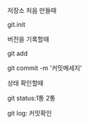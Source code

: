 저장소 처음 만들때

git.init

버전을 기록할때

git add

git commit -m '커밋메세지'



상태 확인할때 

git status:1통 2통

git log: 커밋확인


